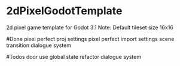 # 2dPixelGodotTemplate
2d pixel game template for Godot 3.1
Note: Default tileset size 16x16

#Done
pixel perfect proj settings
pixel perfect import settings
scene transition
dialogue system

#Todos
door
use global state
refactor dialogue system
